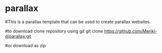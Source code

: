 # parallax
#This is a parallax template that can be used to create parallax websites.

#to download clone repository using git
git clone https://github.com/Meriki-d/parallax.git

#or download as zip
